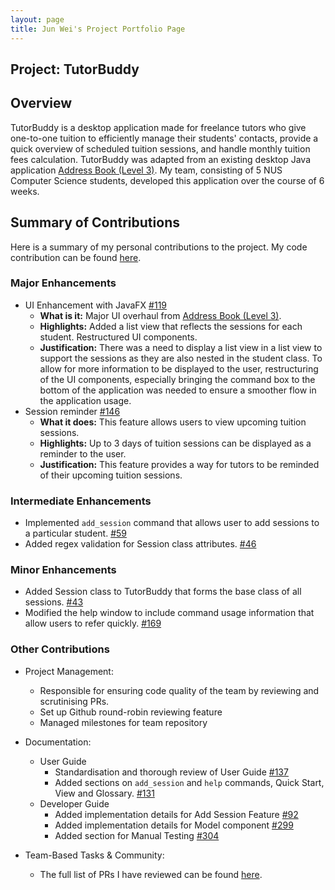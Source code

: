 ```yaml
---
layout: page
title: Jun Wei's Project Portfolio Page
---
```


## Project: TutorBuddy

## Overview

TutorBuddy is a desktop application made for freelance tutors who give one-to-one tuition to efficiently manage their
students' contacts, provide a quick overview of scheduled tuition sessions, and handle monthly tuition fees calculation.
TutorBuddy was adapted from an existing desktop Java application [Address Book (Level 3)](https://se-education.org/addressbook-level3/).
My team, consisting of 5 NUS Computer Science students, developed this application over the course of 6 weeks.

## Summary of Contributions

Here is a summary of my personal contributions to the project.
My code contribution can be found [here](https://nus-cs2103-ay2021s2.github.io/tp-dashboard/?search=JonahhGohh&sort=groupTitle&sortWithin=title&timeframe=commit&mergegroup=&groupSelect=groupByRepos&breakdown=true&checkedFileTypes=docs~functional-code~test-code~other&since=2021-02-19&tabOpen=true&tabType=authorship&tabAuthor=JonahhGohh&tabRepo=AY2021S2-CS2103T-T11-1%2Ftp%5Bmaster%5D&authorshipIsMergeGroup=false&authorshipFileTypes=docs~functional-code~test-code&authorshipIsBinaryFileTypeChecked=false).

### Major Enhancements

* UI Enhancement with JavaFX [#119](https://github.com/AY2021S2-CS2103T-T11-1/tp/pull/119)
    * **What is it:** Major UI overhaul from [Address Book (Level 3)](https://se-education.org/addressbook-level3/).
    * **Highlights:** Added a list view that reflects the sessions for each student. Restructured UI components.
    * **Justification:** There was a need to display a list view in a list view to support the sessions as they are also
      nested in the student class. To allow for more information to be displayed to the user, restructuring of the UI components,
      especially bringing the command box to the bottom of the application was needed to ensure a smoother flow in the application usage.
* Session reminder [#146](https://github.com/AY2021S2-CS2103T-T11-1/tp/pull/146)
    * **What it does:** This feature allows users to view upcoming tuition sessions.
    * **Highlights:** Up to 3 days of tuition sessions can be displayed as a reminder to the user.
    * **Justification:** This feature provides a way for tutors to be reminded of their upcoming tuition sessions.

### Intermediate Enhancements

* Implemented `add_session` command that allows user to add sessions to a particular student. [#59](https://github.com/AY2021S2-CS2103T-T11-1/tp/pull/59)
* Added regex validation for Session class attributes. [#46](https://github.com/AY2021S2-CS2103T-T11-1/tp/pull/46)

### Minor Enhancements

* Added Session class to TutorBuddy that forms the base class of all sessions. [#43](https://github.com/AY2021S2-CS2103T-T11-1/tp/pull/43)
* Modified the help window to include command usage information that allow users to refer quickly. [#169](https://github.com/AY2021S2-CS2103T-T11-1/tp/pull/169)

### Other Contributions

* Project Management:
    * Responsible for ensuring code quality of the team by reviewing and scrutinising PRs.
    * Set up Github round-robin reviewing feature
    * Managed milestones for team repository

* Documentation:
    * User Guide
        * Standardisation and thorough review of User Guide [#137](https://github.com/AY2021S2-CS2103T-T11-1/tp/pull/137)
        * Added sections on `add_session` and `help` commands, Quick Start, View and Glossary. [#131](https://github.com/AY2021S2-CS2103T-T11-1/tp/pull/131)
    * Developer Guide
        * Added implementation details for Add Session Feature [#92](https://github.com/AY2021S2-CS2103T-T11-1/tp/pull/92)
        * Added implementation details for Model component [#299](https://github.com/AY2021S2-CS2103T-T11-1/tp/pull/299)
        * Added section for Manual Testing [#304](https://github.com/AY2021S2-CS2103T-T11-1/tp/pull/304)

* Team-Based Tasks & Community:
    * The full list of PRs I have reviewed can be found [here](https://github.com/AY2021S2-CS2103T-T11-1/tp/pulls?q=reviewed-by%3AJonahhGohh).
